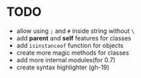 # TODO

- allow using `;` and `#` inside string without `\`
- add **parent** and **self** features for classes
- add `isinstanceof` function for objects
- create more magic methods for classes
- add more internal modules(for 0.7)
- create syntax highlighter (gh-19)
